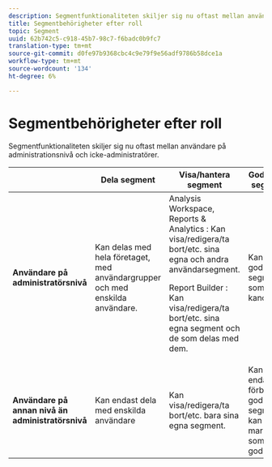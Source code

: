 ```yaml
---
description: Segmentfunktionaliteten skiljer sig nu oftast mellan användare på administrationsnivå och icke-administratörer.
title: Segmentbehörigheter efter roll
topic: Segment
uuid: 62b742c5-c918-45b7-98c7-f6badc0b9fc7
translation-type: tm+mt
source-git-commit: d0fe97b9368cbc4c9e79f9e56adf9786b58dce1a
workflow-type: tm+mt
source-wordcount: '134'
ht-degree: 6%

---
```



# Segmentbehörigheter efter roll

Segmentfunktionaliteten skiljer sig nu oftast mellan användare på administrationsnivå och icke-administratörer.

<table id="table_13F72FD90C964B86BD4B51E6F51ED292"> 
 <thead> 
  <tr> 
   <th colname="col1" class="entry"></th> 
   <th colname="col2" class="entry"> Dela segment </th> 
   <th colname="col3" class="entry"> Visa/hantera segment </th> 
   <th colname="col4" class="entry"> Godkänna segment </th> 
   <th colname="col5" class="entry"> Tillämpar segment </th> 
  </tr> 
 </thead>
 <tbody> 
  <tr> 
   <td colname="col1"> <b>Användare på administratörsnivå</b> </td> 
   <td colname="col2"> Kan delas med hela företaget, med användargrupper och med enskilda användare. </td> 
   <td colname="col3"> <span class="keyword"> Analysis Workspace, Reports &amp; Analytics  </span>: Kan visa/redigera/ta bort/etc. sina egna och andra användarsegment. <p> <span class="keyword"> Report Builder  </span>: Kan visa/redigera/ta bort/etc. sina egna segment och de som delas med dem. </p> </td> 
   <td colname="col4"> Kan godkänna segment som kanoniska. </td> 
   <td colname="col5"> Kan användas i alla segment i hela organisationen. </td> 
  </tr> 
  <tr> 
   <td colname="col1"> <b>Användare på annan nivå än administratörsnivå</b> </td> 
   <td colname="col2"> Kan endast dela med enskilda användare </td> 
   <td colname="col3"> Kan visa/redigera/ta bort/etc. bara sina egna segment. </td> 
   <td colname="col4"> Kan endast förbruka godkända segment, kan inte markeras som godkänt. </td> 
   <td colname="col5"> Kan tillämpa egna segment och segment som har delats med dem. </td> 
  </tr> 
 </tbody> 
</table>


